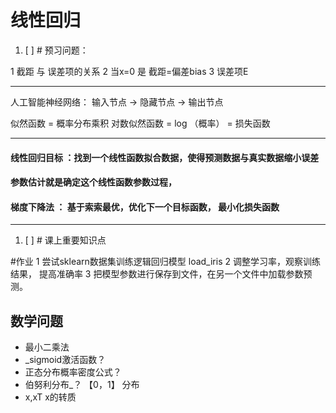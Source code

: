 # 线性回归

1. [ ] # 预习问题：

1 截距 与 误差项的关系
2 当x=0 是 截距=偏差bias
3 误差项E


<hr>

人工智能神经网络：
输入节点 -> 隐藏节点 -> 输出节点




似然函数 = 概率分布乘积
对数似然函数 = log （概率） = 损失函数
<hr>

#### 线性回归目标 ：找到一个线性函数拟合数据，使得预测数据与真实数据缩小误差
#### 参数估计就是确定这个线性函数参数过程，
#### 梯度下降法 ： 基于索索最优，优化下一个目标函数， 最小化损失函数

<hr>

1. [ ] # 课上重要知识点



#作业
1 尝试sklearn数据集训练逻辑回归模型
    load_iris
2 调整学习率，观察训练结果， 提高准确率
3 把模型参数进行保存到文件，在另一个文件中加载参数预测。



## 数学问题 

* 最小二乘法
* _sigmoid激活函数？
* 正态分布概率密度公式？
* 伯努利分布_？ 【0，1】 分布
* x,xT x的转质



